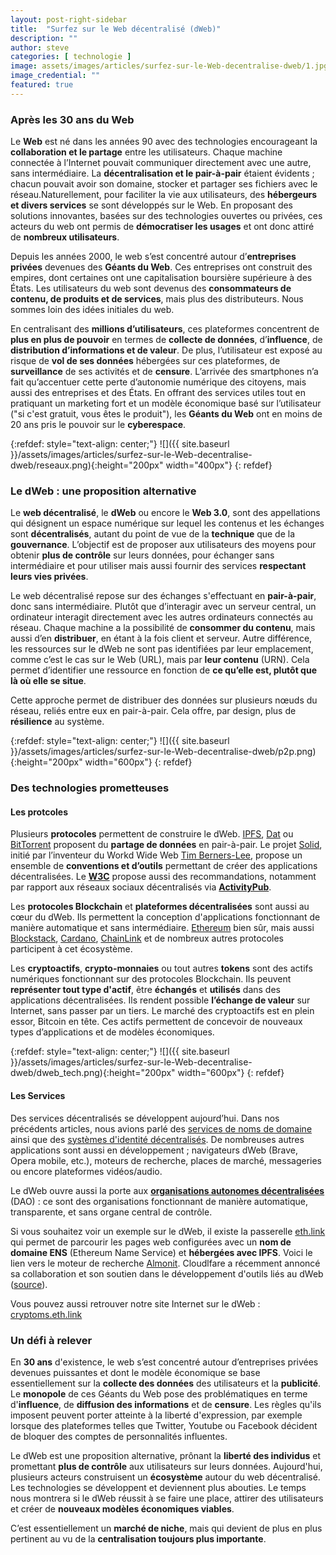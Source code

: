 ```yaml
---
layout: post-right-sidebar
title:  "Surfez sur le Web décentralisé (dWeb)"
description: ""
author: steve
categories: [ technologie ]
image: assets/images/articles/surfez-sur-le-Web-decentralise-dweb/1.jpg
image_credential: ""
featured: true
---
```


### Après les 30 ans du Web 

Le **Web** est né dans les années 90 avec des technologies encourageant la **collaboration et le partage** entre les utilisateurs. Chaque machine connectée à l’Internet pouvait communiquer directement avec une autre, sans intermédiaire. La **décentralisation et le pair-à-pair** étaient évidents ; chacun pouvait avoir son domaine, stocker et partager ses fichiers avec le réseau.Naturellement, pour faciliter la vie aux utilisateurs, des **hébergeurs et divers services** se sont développés sur le Web. En proposant des solutions innovantes, basées sur des technologies ouvertes ou privées, ces acteurs du web ont permis de **démocratiser les usages** et ont donc attiré de **nombreux utilisateurs**. 

Depuis les années 2000, le web s’est concentré autour d’**entreprises privées** devenues des **Géants du Web**. Ces entreprises ont construit des empires, dont certaines ont une capitalisation boursière supérieure à des États. Les utilisateurs du web sont devenus des **consommateurs de contenu, de produits et de services**, mais plus des distributeurs. Nous sommes loin des idées initiales du web. 

En centralisant des **millions d’utilisateurs**, ces plateformes concentrent de **plus en plus de pouvoir** en termes de **collecte de données**, d’**influence**, de **distribution d’informations et de valeur**. De plus, l’utilisateur est exposé au risque de **vol de ses données** hébergées sur ces plateformes, de **surveillance** de ses activités et de **censure**. L’arrivée des smartphones n’a fait qu’accentuer cette perte d’autonomie numérique des citoyens, mais aussi des entreprises et des États. En offrant des services utiles tout en pratiquant un marketing fort et un modèle économique basé sur l’utilisateur ("si c'est gratuit, vous êtes le produit"), les **Géants du Web** ont en moins de 20 ans pris le pouvoir sur le **cyberespace**.

{:refdef: style="text-align: center;"}
![]({{ site.baseurl }}/assets/images/articles/surfez-sur-le-Web-decentralise-dweb/reseaux.png){:height="200px" width="400px"}
{: refdef}

### Le dWeb : une proposition alternative

Le **web décentralisé**, le **dWeb** ou encore le **Web 3.0**, sont des appellations qui désignent un espace numérique sur lequel les contenus et les échanges sont **décentralisés**, autant du point de vue de la **technique** que de la **gouvernance**. L’objectif est de proposer aux utilisateurs des moyens pour obtenir **plus de contrôle** sur leurs données, pour échanger sans intermédiaire et pour utiliser mais aussi fournir des services **respectant leurs vies privées**.

Le web décentralisé repose sur des échanges s'effectuant en **pair-à-pair**, donc sans intermédiaire. Plutôt que d’interagir avec un serveur central, un ordinateur interagit directement avec les autres ordinateurs connectés au réseau. Chaque machine a la possibilité de **consommer du contenu**, mais aussi d’en **distribuer**, en étant à la fois client et serveur. Autre différence, les ressources sur le dWeb ne sont pas identifiées par leur emplacement, comme c’est le cas sur le Web (URL), mais par **leur contenu** (URN). Cela permet d’identifier une ressource en fonction de **ce qu’elle est, plutôt que là où elle se situe**. 

Cette approche permet de distribuer des données sur plusieurs nœuds du réseau, reliés entre eux en pair-à-pair. Cela offre, par design, plus de **résilience** au système.  

{:refdef: style="text-align: center;"}
![]({{ site.baseurl }}/assets/images/articles/surfez-sur-le-Web-decentralise-dweb/p2p.png){:height="200px" width="600px"}
{: refdef}

### Des technologies prometteuses

#### Les protcoles

Plusieurs **protocoles** permettent de construire le dWeb. [IPFS](https://ipfs.io/), [Dat](https://dat.foundation/) ou [BitTorrent](https://www.bittorrent.com/fr/) proposent du **partage de données** en pair-à-pair.  Le projet [Solid](https://solid.mit.edu/), initié par l’inventeur du Workd Wide Web [Tim Berners-Lee](https://fr.wikipedia.org/wiki/Tim_Berners-Lee), propose un ensemble de **conventions et d’outils** permettant de créer des applications décentralisées. Le [**W3C**](https://www.w3.org/) propose aussi des recommandations, notamment par rapport aux réseaux sociaux décentralisés via [**ActivityPub**](https://www.w3.org/TR/activitypub/).

Les **protocoles Blockchain** et **plateformes décentralisées** sont aussi au cœur du dWeb. Ils permettent la conception d'applications fonctionnant de manière automatique et sans intermédiaire. [Ethereum](https://ethereum.org/fr/) bien sûr, mais aussi [Blockstack](https://www.blockstack.org/), [Cardano](https://cardano.org/), [ChainLink](https://fr.investing.com/crypto/chainlink) et de nombreux autres protocoles participent à cet écosystème. 

Les **cryptoactifs**, **crypto-monnaies** ou tout autres **tokens** sont des actifs numériques fonctionnant sur des protocoles Blockchain. Ils peuvent **représenter tout type d'actif**, être **échangés** et **utilisés** dans des applications décentralisées. Ils rendent possible **l’échange de valeur** sur Internet, sans passer par un tiers. Le marché des cryptoactifs est en plein essor, Bitcoin en tête. Ces actifs permettent de concevoir de nouveaux types d’applications et de modèles économiques.

{:refdef: style="text-align: center;"}
![]({{ site.baseurl }}/assets/images/articles/surfez-sur-le-Web-decentralise-dweb/dweb_tech.png){:height="200px" width="600px"}
{: refdef}

#### Les Services

Des services décentralisés se développent aujourd’hui. Dans nos précédents articles, nous avions parlé des [services de noms de domaine](https://cryptoms.fr/technologie/2020/04/09/dns-on-blockchain-prochaine-evolution-des-noms-de-domaine.html) ainsi que des [systèmes d'identité décentralisés](https://cryptoms.fr/technologie/2020/10/01/l-identite-decentralisee-reprenez-le-controle-sur-vos-donnees.html). De nombreuses autres applications sont aussi en développement ; navigateurs dWeb (Brave, Opera mobile, etc.), moteurs de recherche, places de marché, messageries ou encore plateformes vidéos/audio.

Le dWeb ouvre aussi la porte aux [**organisations autonomes décentralisées**](https://fr.wikipedia.org/wiki/Organisation_autonome_d%C3%A9centralis%C3%A9e) (DAO) : ce sont des organisations fonctionnant de manière automatique, transparente, et sans organe central de contrôle. 

Si vous souhaitez voir un exemple sur le dWeb, il existe la passerelle [eth.link](eth.link) qui permet de parcourir les pages web configurées avec un **nom de domaine ENS** (Ethereum Name Service) et **hébergées avec IPFS**. Voici le lien vers le moteur de recherche [Almonit](https://almonit.eth.link). Cloudlfare a récemment annoncé sa collaboration et son soutien dans le développement d'outils liés au dWeb ([source](https://blog.cloudflare.com/cloudflare-distributed-web-resolver/)).

Vous pouvez aussi retrouver notre site Internet sur le dWeb : [cryptoms.eth.link](https://cryptoms.eth.link) 

### Un défi à relever

En **30 ans** d'existence, le web s’est concentré autour d’entreprises privées devenues puissantes et dont le modèle économique se base essentiellement sur la **collecte des données** des utilisateurs et la **publicité**. Le **monopole** de ces Géants du Web pose des problématiques en terme d'**influence**, de **diffusion des informations** et de **censure**. Les règles qu'ils imposent peuvent porter atteinte à la liberté d'expression, par exemple lorsque des plateformes telles que Twitter, Youtube ou Facebook décident de bloquer des comptes de personnalités influentes. 

Le dWeb est une proposition alternative, prônant la **liberté des individus** et promettant **plus de contrôle** aux utilisateurs sur leurs données. Aujourd'hui, plusieurs acteurs construisent un **écosystème** autour du web décentralisé. Les technologies se développent et deviennent plus abouties. Le temps nous montrera si le dWeb réussit à se faire une place, attirer des utilisateurs et créer de **nouveaux modèles économiques viables**. 

C’est essentiellement un **marché de niche**, mais qui devient de plus en plus pertinent au vu de la **centralisation toujours plus importante**. 


